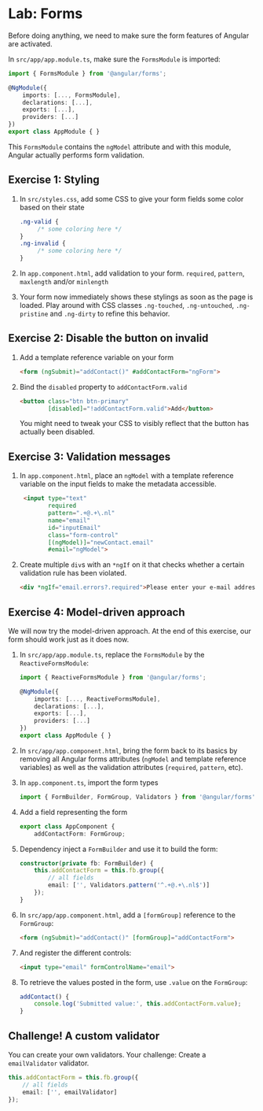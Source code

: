 # Lab: Forms

Before doing anything, we need to make sure the form features of Angular are activated.

In `src/app/app.module.ts`, make sure the `FormsModule` is imported:

```ts
import { FormsModule } from '@angular/forms';

@NgModule({
    imports: [..., FormsModule],
    declarations: [...],
    exports: [...],
    providers: [...]
})
export class AppModule { }
```

This `FormsModule` contains the `ngModel` attribute and with this module, Angular actually performs form validation.

## Exercise 1: Styling 

1. In `src/styles.css`, add some CSS to give your form fields some color based on their state
   ```css
   .ng-valid {
		/* some coloring here */
   }
   .ng-invalid {
		/* some coloring here */
   }
   ``` 
1. In `app.component.html`, add validation to your form. `required`, `pattern`, `maxlength` and/or `minlength`

1. Your form now immediately shows these stylings as soon as the page is loaded. Play around with CSS classes `.ng-touched`, `.ng-untouched`, `.ng-pristine` and `.ng-dirty` to refine this behavior.

## Exercise 2: Disable the button on invalid

1. Add a template reference variable on your form
	```html
	<form (ngSubmit)="addContact()" #addContactForm="ngForm">
	```
1. Bind the `disabled` property to `addContactForm.valid`
	```html
	<button class="btn btn-primary" 
	        [disabled]="!addContactForm.valid">Add</button>
	```
	You might need to tweak your CSS to visibly reflect that the button has actually been disabled.

## Exercise 3: Validation messages

1. In `app.component.html`, place an `ngModel` with a template reference variable on the input fields to make the metadata accessible.
	```html
	 <input type="text" 
	        required
			pattern=".+@.+\.nl"
			name="email" 
			id="inputEmail" 
			class="form-control"
			[(ngModel)]="newContact.email"
			#email="ngModel">
	```
1. Create multiple `div`s with an `*ngIf` on it that checks whether a certain validation rule has been violated.
	```html
	<div *ngIf="email.errors?.required">Please enter your e-mail address</div>
	``` 

## Exercise 4: Model-driven approach

We will now try the model-driven approach. At the end of this exercise, our form should work just as it does now.

1. In `src/app/app.module.ts`, replace the `FormsModule` by the `ReactiveFormsModule`:

	```ts
	import { ReactiveFormsModule } from '@angular/forms';

	@NgModule({
	    imports: [..., ReactiveFormsModule],
	    declarations: [...],
	    exports: [...],
	    providers: [...]
	})
	export class AppModule { }
	```

1. In `src/app/app.component.html`, bring the form back to its basics by removing all Angular forms attributes (`ngModel` and template reference variables) as well as the validation attributes (`required`, `pattern`, etc).

1. In `app.component.ts`, import the form types
	```ts
	import { FormBuilder, FormGroup, Validators } from '@angular/forms';
	```
1. Add a field representing the form
	```ts
	export class AppComponent {
		addContactForm: FormGroup;
	```
1. Dependency inject a `FormBuilder` and use it to build the form:
	```ts
	constructor(private fb: FormBuilder) {
		this.addContactForm = this.fb.group({
			// all fields
			email: ['', Validators.pattern('^.+@.+\.nl$')]
		});
	}
	```
1. In `src/app/app.component.html`, add a `[formGroup]` reference to the `FormGroup`:

	```html
	<form (ngSubmit)="addContact()" [formGroup]="addContactForm">
	```

1. And register the different controls:

	```html
	<input type="email" formControlName="email">
	```

1. To retrieve the values posted in the form, use `.value` on the `FormGroup`:

	```ts
	addContact() {
		console.log('Submitted value:', this.addContactForm.value);
	}
	```

## Challenge! A custom validator

You can create your own validators. Your challenge: Create a `emailValidator` validator.

```ts
this.addContactForm = this.fb.group({
	// all fields
	email: ['', emailValidator]
});
```